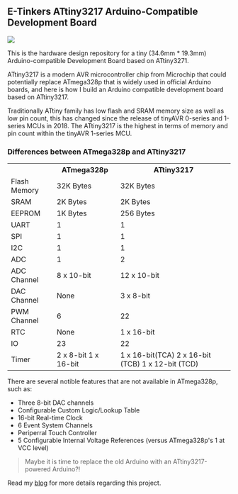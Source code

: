 ## E-Tinkers ATtiny3217 Arduino-Compatible Development Board

[![](https://github/e-tinkers/E-tinkers_ATtiny3217_Arduino_Dev_Board.png)](https://github/e-tinkers//E-tinkers_ATtiny3217_Arduino_Dev_Board.png)

This is the hardware design repository for a tiny (34.6mm * 19.3mm) Arduino-compatible Development Board based on ATtiny3271.

ATtiny3217 is a modern AVR microcontroller chip from Microchip that could potentially replace ATmega328p that is widely used in official Arduino boards, and here is how I build an Arduino compatible development board based on ATtiny3217.

Traditionally ATtiny family has low flash and SRAM memory size as well as low pin count, this has changed since the release of tinyAVR 0-series and 1-series MCUs in 2018. The ATtiny3217 is the highest in terms of memory and pin count within the tinyAVR 1-series MCU.


### Differences between ATmega328p and ATtiny3217
<table>
    <tr>
        <th></th>
        <th>ATmega328p</th>
        <th>ATtiny3217</th>
    </tr>
    <tr>
        <td>Flash Memory</td>
        <td>32K Bytes</td>
        <td>32K Bytes</td>
    </tr>
    <tr>
        <td>SRAM</td>
        <td>2K Bytes</td>
        <td>2K Bytes</td>
    </tr>
    <tr>
        <td>EEPROM</td>
        <td>1K Bytes</td>
        <td>256 Bytes</td>
    </tr>
    <tr>
        <td>UART</td>
        <td>1</td>
        <td>1</td>
    </tr>
    <tr>
        <td>SPI</td>
        <td>1</td>
        <td>1</td>
    </tr>
    <tr>
        <td>I2C</td>
        <td>1</td>
        <td>1</td>
    </tr>
    <tr>
        <td>ADC</td>
        <td>1</td>
        <td>2</td>
    </tr>
    <tr>
        <td>ADC Channel</td>
        <td>8 x 10-bit</td>
        <td>12 x 10-bit</td>
    </tr>
    <tr>
        <td>DAC Channel</td>
        <td>None</td>
        <td>3 x 8-bit</td>
    </tr>
    <tr>
        <td>PWM Channel</td>
        <td>6</td>
        <td>22</td>
    </tr>
    <tr>
        <td>RTC</td>
        <td>None</td>
        <td>1 x 16-bit</td>
    </tr>
    <tr>
        <td>IO</td>
        <td>23</td>
        <td>22</td>
    </tr>
    <tr>
        <td rowspan="3">Timer</td>
        <td rowspan="3">
        2 x 8-bit
        1 x 16-bit
        </td>
        <td rowspan="3">
        1 x 16-bit(TCA)
        2 x 16-bit (TCB)
        1 x 12-bit (TCD)
        </td>
    </tr>
</table>

There are several notible features that are not available in ATmega328p, such as:
<ul>
<li>Three 8-bit DAC channels</li>
<li>Configurable Custom Logic/Lookup Table</li>
<li>16-bit Real-time Clock</li>
<li>6 Event System Channels</li>
<li>Periperral Touch Controller</li>
<li>5 Configurable Internal Voltage References (versus ATmega328p's 1 at VCC level)</li>
</ul>

>
>Maybe it is time to replace the old Arduino with an ATtiny3217-powered Arduino?!
>

Read my [blog](https://www.e-tinkers.com/2020/07/arduino-compatible-development-board-with-attiny3217) for more details regarding this project.
